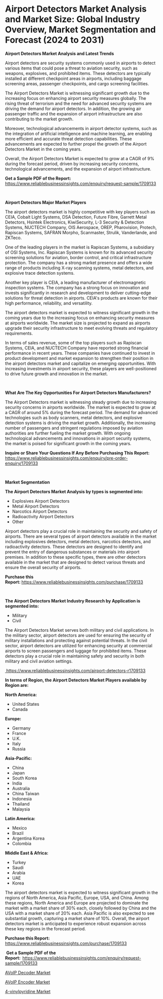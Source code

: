 <p><h1>Airport Detectors Market Analysis and Market Size: Global Industry Overview, Market Segmentation and Forecast (2024 to 2031)</h1></p><p><strong>Airport Detectors Market Analysis and Latest Trends</strong></p>
<p><p>Airport detectors are security systems commonly used in airports to detect various items that could pose a threat to aviation security, such as weapons, explosives, and prohibited items. These detectors are typically installed at different checkpoint areas in airports, including baggage screening areas, passenger checkpoints, and cargo screening facilities.</p><p>The Airport Detectors Market is witnessing significant growth due to the increasing focus on enhancing airport security measures globally. The rising threat of terrorism and the need for advanced security systems are driving the demand for airport detectors. In addition, the growing air passenger traffic and the expansion of airport infrastructure are also contributing to the market growth.</p><p>Moreover, technological advancements in airport detector systems, such as the integration of artificial intelligence and machine learning, are enabling more efficient and accurate threat detection capabilities. These advancements are expected to further propel the growth of the Airport Detectors Market in the coming years.</p><p>Overall, the Airport Detectors Market is expected to grow at a CAGR of 9% during the forecast period, driven by increasing security concerns, technological advancements, and the expansion of airport infrastructure.</p></p>
<p><strong>Get a Sample PDF of the Report:&nbsp;</strong> <a href="https://www.reliablebusinessinsights.com/enquiry/request-sample/1709133">https://www.reliablebusinessinsights.com/enquiry/request-sample/1709133</a></p>
<p>&nbsp;</p>
<p><strong>Airport Detectors Major Market Players</strong></p>
<p><p>The airport detectors market is highly competitive with key players such as CEIA, Cobalt Light Systems, DSA Detection, Future Fibre, Garrett Metal Detectors, Hsintek Electronics, KiwiSecurity, L-3 Security & Detection Systems, NUCTECH Company, OIS Aerospace, OREP, Pharovision, Protech, Rapiscan Systems, SAFRAN Morpho, Scanmaster, Strulik, Vanderlande, and ZKTeco.</p><p>One of the leading players in the market is Rapiscan Systems, a subsidiary of OSI Systems, Inc. Rapiscan Systems is known for its advanced security screening solutions for aviation, border control, and critical infrastructure protection. The company has a strong market presence and offers a wide range of products including X-ray scanning systems, metal detectors, and explosive trace detection systems.</p><p>Another key player is CEIA, a leading manufacturer of electromagnetic inspection systems. The company has a strong focus on innovation and invests significantly in research and development to deliver cutting-edge solutions for threat detection in airports. CEIA's products are known for their high performance, reliability, and versatility.</p><p>The airport detectors market is expected to witness significant growth in the coming years due to the increasing focus on enhancing security measures at airports worldwide. The market size is projected to expand as airports upgrade their security infrastructure to meet evolving threats and regulatory requirements.</p><p>In terms of sales revenue, some of the top players such as Rapiscan Systems, CEIA, and NUCTECH Company have reported strong financial performance in recent years. These companies have continued to invest in product development and market expansion to strengthen their position in the airport detectors market and capitalize on emerging opportunities. With increasing investments in airport security, these players are well-positioned to drive future growth and innovation in the market.</p></p>
<p>&nbsp;</p>
<p><strong>What Are The Key Opportunities For Airport Detectors Manufacturers?</strong></p>
<p><p>The Airport Detectors market is witnessing steady growth due to increasing security concerns in airports worldwide. The market is expected to grow at a CAGR of around 5% during the forecast period. The demand for advanced technologies such as body scanners, metal detectors, and explosive detection systems is driving the market growth. Additionally, the increasing number of passengers and stringent regulations imposed by aviation authorities are further fueling the market growth. With ongoing technological advancements and innovations in airport security systems, the market is poised for significant growth in the coming years.</p></p>
<p><strong>Inquire or Share Your Questions If Any Before Purchasing This Report:</strong> <a href="https://www.reliablebusinessinsights.com/enquiry/pre-order-enquiry/1709133">https://www.reliablebusinessinsights.com/enquiry/pre-order-enquiry/1709133</a></p>
<p>&nbsp;</p>
<p><strong>Market Segmentation</strong></p>
<p><strong>The Airport Detectors Market Analysis by types is segmented into:</strong></p>
<p><ul><li>Explosives Airport Detectors</li><li>Metal Airport Detectors</li><li>Narcotics Airport Detectors</li><li>Radioactivity Airport Detectors</li><li>Other</li></ul></p>
<p><p>Airport detectors play a crucial role in maintaining the security and safety of airports. There are several types of airport detectors available in the market including explosives detectors, metal detectors, narcotics detectors, and radioactivity detectors. These detectors are designed to identify and prevent the entry of dangerous substances or materials into airport premises. In addition to these specific types, there are other detectors available in the market that are designed to detect various threats and ensure the overall security of airports.</p></p>
<p><strong>Purchase this Report:&nbsp;</strong><a href="https://www.reliablebusinessinsights.com/purchase/1709133">https://www.reliablebusinessinsights.com/purchase/1709133</a></p>
<p>&nbsp;</p>
<p><strong>The Airport Detectors Market Industry Research by Application is segmented into:</strong></p>
<p><ul><li>Military</li><li>Civil</li></ul></p>
<p><p>The Airport Detectors Market serves both military and civil applications. In the military sector, airport detectors are used for ensuring the security of military installations and protecting against potential threats. In the civil sector, airport detectors are utilized for enhancing security at commercial airports to screen passengers and luggage for prohibited items. These detectors play a crucial role in maintaining safety and security in both military and civil aviation settings.</p></p>
<p><a href="https://www.reliablebusinessinsights.com/airport-detectors-r1709133">&nbsp;https://www.reliablebusinessinsights.com/airport-detectors-r1709133</a></p>
<p><strong>In terms of Region, the Airport Detectors Market Players available by Region are:</strong></p>
<p>
    <p> <strong> North America: </strong>
        <ul>
            <li>United States</li>
            <li>Canada</li>
        </ul>
        </p> 
    <p> <strong> Europe: </strong>
        <ul>
            <li>Germany</li>
            <li>France</li>
            <li>U.K.</li>
            <li>Italy</li>
            <li>Russia</li>
        </ul>
        </p> 
    <p> <strong> Asia-Pacific: </strong>
        <ul>
            <li>China</li>
            <li>Japan</li>
            <li>South Korea</li>
            <li>India</li>
            <li>Australia</li>
            <li>China Taiwan</li>
            <li>Indonesia</li>
            <li>Thailand</li>
            <li>Malaysia</li>
        </ul>
        </p> 
    <p> <strong> Latin America: </strong>
        <ul>
            <li>Mexico</li>
            <li>Brazil</li>
            <li>Argentina Korea</li>
            <li>Colombia</li>
        </ul>
        </p> 
    <p> <strong> Middle East & Africa: </strong>
        <ul>
            <li>Turkey</li>
            <li>Saudi</li>
            <li>Arabia</li>
            <li>UAE</li>
            <li>Korea</li>
        </ul>
    </p>
    </p>
<p><p>The airport detectors market is expected to witness significant growth in the regions of North America, Asia Pacific, Europe, USA, and China. Among these regions, North America and Europe are projected to dominate the market with a market share of 30% each, closely followed by China and the USA with a market share of 20% each. Asia Pacific is also expected to see substantial growth, capturing a market share of 10%. Overall, the airport detectors market is anticipated to experience robust expansion across these key regions in the forecast period.</p></p>
<p><strong>Purchase this Report: </strong><a href="https://www.reliablebusinessinsights.com/purchase/1709133">https://www.reliablebusinessinsights.com/purchase/1709133</a></p>
<p>&nbsp;<strong>Get a Sample PDF of the Report:&nbsp;&nbsp;</strong><a href="https://www.reliablebusinessinsights.com/enquiry/request-sample/1709133">https://www.reliablebusinessinsights.com/enquiry/request-sample/1709133</a></p>
<p><strong></strong></p>
<p><p><a href="https://github.com/colme52/Market-Research-Report-List-1/blob/main/avoip-decoder-market.md">AVoIP Decoder Market</a></p><p><a href="https://github.com/traceygray97887/Market-Research-Report-List-1/blob/main/avoip-encoder-market.md">AVoIP Encoder Market</a></p><p><a href="https://issuu.com/reportprime-2/docs/4-vinylpyridine-market-size-2030.pptx">4-vinylpyridine Market</a></p></p>